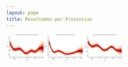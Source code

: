 ```yaml
---
layout: page
title: Resultados por Provincias
---
```


<p float="left">
  <img src="/assets/img/Estimaciones/Alt.png" width="100" />
  <img src="/assets/img/Estimaciones/Azua.png" width="100" />
  <img src="/assets/img/Estimaciones/DN.png" width="100" />
</p>